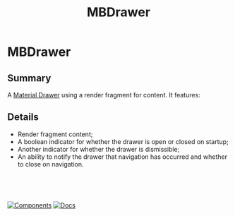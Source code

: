 ﻿---
uid: C.MBDrawer
title: MBDrawer
---
# MBDrawer

## Summary

A [Material Drawer](https://github.com/material-components/material-components-web/tree/v7.0.0/packages/mdc-drawer#navigation-drawers) using a render fragment for content. It features:

## Details

- Render fragment content;
- A boolean indicator for whether the drawer is open or closed on startup;
- Another indicator for whether the drawer is dismissible;
- An ability to notify the drawer that navigation has occurred and whether to close on navigation.

&nbsp;

&nbsp;

[![Components](https://img.shields.io/static/v1?label=Components&message=Core&color=blue)](xref:A.CoreComponents)
[![Docs](https://img.shields.io/static/v1?label=API%20Documentation&message=MBDrawer&color=brightgreen)](xref:Material.Blazor.MBDrawer)
